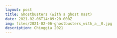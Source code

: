 ```yaml
---
layout: post
title: Ghostbusters (with a ghost mast)
date: 2021-02-06T14:09:20.000Z
img: files/2021-02-06-ghostbusters_with_a__0.jpg
description: Chioggia 2021
---
```

